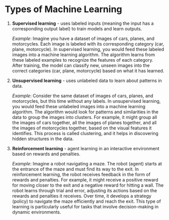 # Types of Machine Learning

01. **Supervised learning** - uses labeled inputs (meaning the input has a corresponding output label) to train models and learn outputs.

    *Example*: Imagine you have a dataset of images of cars, planes, and motorcycles. Each image is labeled with its corresponding category (car, plane, motorcycle). In supervised learning, you would feed these labeled images into a machine learning algorithm. The algorithm learns from these labeled examples to recognize the features of each category. After training, the model can classify new, unseen images into the correct categories (car, plane, motorcycle) based on what it has learned.

02. **Unsupervised learning** - uses unlabeled data to learn about patterns in data.

    *Example*: Consider the same dataset of images of cars, planes, and motorcycles, but this time without any labels. In unsupervised learning, you would feed these unlabeled images into a machine learning algorithm. The algorithm would look for patterns and similarities in the data to group the images into clusters. For example, it might group all the images of cars together, all the images of planes together, and all the images of motorcycles together, based on the visual features it identifies. This process is called clustering, and it helps in discovering hidden structures in the data.

03. **Reinforcement learning** - agent learning in an interactive environment based on rewards and penalties.

    *Example*: Imagine a robot navigating a maze. The robot (agent) starts at the entrance of the maze and must find its way to the exit. In reinforcement learning, the robot receives feedback in the form of rewards and penalties. For example, it might receive a positive reward for moving closer to the exit and a negative reward for hitting a wall. The robot learns through trial and error, adjusting its actions based on the rewards and penalties it receives. Over time, it develops a strategy (policy) to navigate the maze efficiently and reach the exit. This type of learning is particularly useful for tasks that involve decision-making in dynamic environments.
